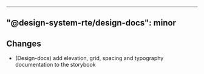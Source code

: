 ---
  "@design-system-rte/design-docs": minor
  ---
  
  ## Changes

- (Design-docs) add elevation, grid, spacing and typography documentation to the storybook